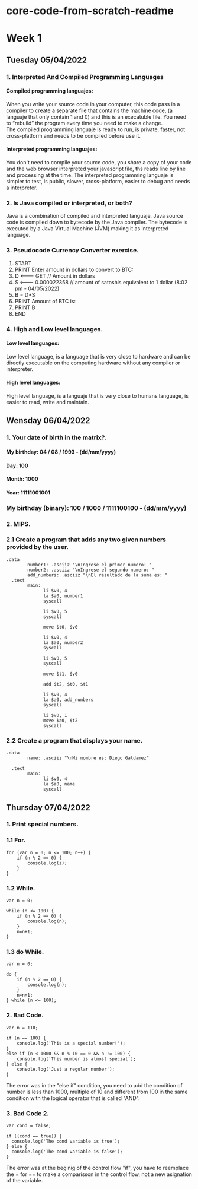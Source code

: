 # core-code-from-scratch-readme

# Week 1
## Tuesday 05/04/2022
### 1. Interpreted And Compiled Programming Languages

#### Compiled programming languajes: 
When you write your source code in your computer, this code pass in a compiler to create a separate file that contains the machine code, (a languaje that only contain 1 and 0) and this is an execatuble file. You need to “rebuild” the program every time you need to make a change.  
The compiled programming languaje is ready to run, is private, faster, not cross-platform and needs to be compiled before use it.
#### Interpreted programming languajes: 
You don't need to compile your source code, you share a copy of your code and the web browser interpreted your javascript file, ths reads line by line and processing at the time.
The interpreted programming languaje is simpler to test, is public, slower, cross-platform, easier to debug and needs a interpreter.
### 2. Is Java compiled or interpreted, or both?
Java is a combination of compiled and interpreted languaje. Java source code is compiled down to bytecode by the Java compiler. The bytecode is executed by a Java Virtual Machine (JVM) making it as interpreted language.
### 3. Pseudocode Currency Converter exercise.
1. START
2. PRINT Enter amount in dollars to convert to BTC:
3. D <--- GET // Amount in dollars
4. S <--- 0.000022358 // amount of satoshis equivalent to 1 dollar  (8:02 pm - 04/05/2022)
5. B = D*S
6. PRINT Amount of BTC is:
7. PRINT B
8. END
### 4. High and Low level languages.
#### Low level languages:
Low level language, is a language that is very close to hardware and can be directly executable on the computing hardware without any compiler or interpreter.
#### High level languages:
High level language, is a languaje that is very close to humans language, is easier to read, write and maintain.

## Wensday 06/04/2022
### 1. Your date of birth in the matrix?.
#### My birthday:  04 / 08 / 1993 - (dd/mm/yyyy)
#### Day: 100
#### Month: 1000
#### Year: 11111001001
### My birthday (binary):  100 / 1000 / 1111100100 - (dd/mm/yyyy)
### 2. MIPS.
### 2.1 Create a program that adds any two given numbers provided by the user.
    .data
            number1: .asciiz "\nIngrese el primer numero: "
            number2: .asciiz "\nIngrese el segundo numero: "
            add_numbers: .asciiz "\nEl resultado de la suma es: "
      .text
            main:
                  li $v0, 4
                  la $a0, number1
                  syscall

                  li $v0, 5
                  syscall

                  move $t0, $v0

                  li $v0, 4
                  la $a0, number2
                  syscall

                  li $v0, 5
                  syscall

                  move $t1, $v0

                  add $t2, $t0, $t1

                  li $v0, 4
                  la $a0, add_numbers
                  syscall

                  li $v0, 1
                  move $a0, $t2
                  syscall
### 2.2 Create a program that displays your name.
    .data
            name: .asciiz "\nMi nombre es: Diego Galdamez"

      .text
            main:
                  li $v0, 4
                  la $a0, name
                  syscall

## Thursday 07/04/2022
### 1. Print special numbers.
### 1.1 For.
    for (var n = 0; n <= 100; n++) {
        if (n % 2 == 0) {
            console.log(i);
        }
    }
### 1.2 While.
    var n = 0;

    while (n <= 100) {
        if (n % 2 == 0) {
            console.log(n);
        }
        n=n+1;
    }
### 1.3 do While.
    var n = 0;

    do {
        if (n % 2 == 0) {
            console.log(n);
        }
        n=n+1;
    } while (n <= 100);
### 2. Bad Code.
    var n = 110;

    if (n == 100) {
        console.log('This is a special number!');
    }
    else if (n < 1000 && n % 10 == 0 && n != 100) {
        console.log('This number is almost special');
    } else {
        console.log('Just a regular number');
    }
    
The error was in the "else if" condition, you need to add the condition of number is less than 1000, multiple of 10 and different from 100 in the same condition with the logical operator that is called "AND".
### 3. Bad Code 2.
    var cond = false;

    if ((cond == true)) {
      console.log('The cond variable is true');
    } else {
      console.log('The cond variable is false');
    }
    
The error was at the beginig of the control flow "if", you have to reemplace the = for == to make a comparisson in the control flow, not a new asignation of the variable.
